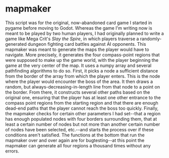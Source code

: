 # mapmaker

This script was for the original, now-abandoned card game I started in pygame before moving to Godot. Whereas the game I'm writing now is meant to be played by two human players, I had originally planned to write a game like Mega Crit's <i>Slay the Spire</i>, in which players traverse a randomly-generated dungeon fighting card battles against AI opponents. This mapmaker was meant to generate the maps the player would have to navigate. More precisely, it generates the four compass-point regions that were supposed to make up the game world, with the player beginning the game at the very center of the map. It uses a numpy array and several pathfinding algorithms to do so. First, it picks a node a sufficient distance from the border of the array from which the player enters. This is the node where the player would encounter the boss of the area. It then draws a random, but always-decreasing-in-length line from that node to a point on the border. From there, it constructs several other paths based on the original one, ensuring that the player has at least one other entrance to the compass point regions from the starting region and that there are enough dead-end paths that the player cannot reach the boss too quickly. Finally, the 
mapmaker checks for certain other parameters I had set--that a region has enough populated nodes with four borders surrounding them, that at least a certain number of nodes but not more than another certain number of nodes have been selected, etc.--and starts the process over if these conditions aren't satisfied. 
The functions at the bottom that run the mapmaker over and over again are for bugtesting--at this point the mapmaker can generate all four regions a thousand times without any errors.
